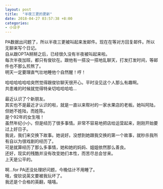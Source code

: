 ```yaml
---
layout: post
title:  "半夜三更的更新"
date: 2018-04-27 03:57:38 +8:00 
categories: 
- 小日子
---
```


PA数据出问题了，所以半夜三更被叫起来发邮件。现在在等对方回复邮件。所以无聊来写个日记。  
自从跟OPTA掰掰之后，已经很久没有半夜被叫起来啦。  
每次半夜加班，都只有俊钦在。跟他有一搭没一搭地乱聊天，打发打发时间，等邮件也不那么煎熬了。  
明天一定要理直气壮地睡他个自然醒！哼！  

哈哈哈哈哈哈突然觉得跟俊钦聊天很开心。平时没见这个人那么有趣啊。  
共患难的时候就觉得特亲切哈哈哈哈...  

最近认识了个新朋友。  
其实也不是最近才认识的啦，就是一直以来帮衬的一家水果店的老板。她叫阿陆，但她不姓陆，而姓陈。   
是个92年的女生哦！  
虽然年纪小小，但是经历了很多事情。非常不容易地把店给运营起来，刚刚开始要过上好日子。  
我说，我们来交换下故事。她说好。没想到她跟我交换的第一个故事，就秒杀我所有自以为很戏剧的经历了。  
可是就算经历了那么多事情，她和她的妈妈、姐姐依然那么善良。  
还好，现实的残酷并没有改变她们本性，而苦尽总会甘来。  
上天是公平的。  

啊...for PA还没处理好问题，今晚估计不用睡了。  
哦，俊钦说英文要被我玩坏了。  
我还是个合格的英翻，嘻嘻。  